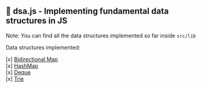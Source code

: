 ## 🍱 dsa.js - Implementing fundamental data structures in JS

Note: You can find all the data structures implemented so far inside `src/lib`

Data structures implemented:

[x] [Bidirectional Map](https://github.com/PranjalAgni/data-structures-in-javascript/blob/master/src/lib/BidirectionalMap.ts)  
[x] [HashMap](https://github.com/PranjalAgni/data-structures-in-javascript/blob/master/src/lib/CustomMap.ts)  
[x] [Deque](https://github.com/PranjalAgni/data-structures-in-javascript/blob/master/src/lib/Deque.ts)  
[x] [Trie](https://github.com/PranjalAgni/data-structures-in-javascript/blob/master/src/lib/Trie.ts)


